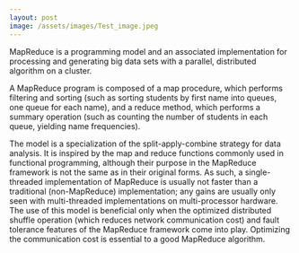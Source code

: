 ```yaml
---
layout: post
image: /assets/images/Test_image.jpeg
---
```

MapReduce is a programming model and an associated implementation for processing and generating big data sets with a parallel, distributed algorithm on a cluster.

A MapReduce program is composed of a map procedure, which performs filtering and sorting (such as sorting students by first name into queues, one queue for each name), and a reduce method, which performs a summary operation (such as counting the number of students in each queue, yielding name frequencies).

The model is a specialization of the split-apply-combine strategy for data analysis. It is inspired by the map and reduce functions commonly used in functional programming, although their purpose in the MapReduce framework is not the same as in their original forms. As such, a single-threaded implementation of MapReduce is usually not faster than a traditional (non-MapReduce) implementation; any gains are usually only seen with multi-threaded implementations on multi-processor hardware. The use of this model is beneficial only when the optimized distributed shuffle operation (which reduces network communication cost) and fault tolerance features of the MapReduce framework come into play. Optimizing the communication cost is essential to a good MapReduce algorithm.
